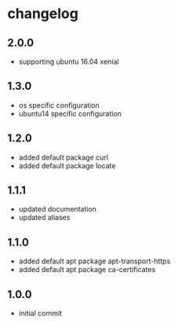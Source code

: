 # changelog

## 2.0.0

- supporting ubuntu 16.04 xenial

## 1.3.0

- os specific configuration
- ubuntu14 specific configuration

## 1.2.0

- added default package curl
- added default package locate

## 1.1.1

- updated documentation
- updated aliases

## 1.1.0

- added default apt package apt-transport-https
- added default apt package ca-certificates

## 1.0.0

- initial commit